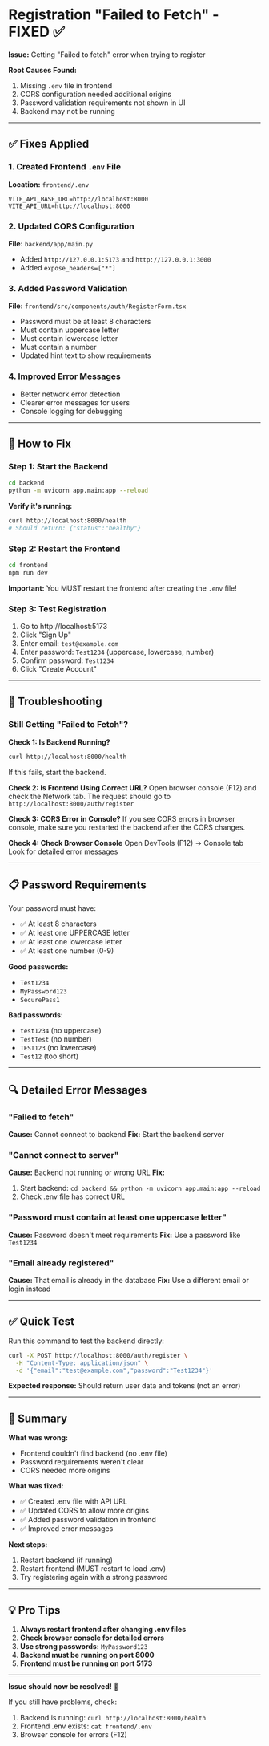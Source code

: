 # Registration "Failed to Fetch" - FIXED ✅

**Issue:** Getting "Failed to fetch" error when trying to register

**Root Causes Found:**
1. Missing `.env` file in frontend
2. CORS configuration needed additional origins
3. Password validation requirements not shown in UI
4. Backend may not be running

---

## ✅ Fixes Applied

### 1. Created Frontend `.env` File
**Location:** `frontend/.env`
```env
VITE_API_BASE_URL=http://localhost:8000
VITE_API_URL=http://localhost:8000
```

### 2. Updated CORS Configuration
**File:** `backend/app/main.py`
- Added `http://127.0.0.1:5173` and `http://127.0.0.1:3000`
- Added `expose_headers=["*"]`

### 3. Added Password Validation
**File:** `frontend/src/components/auth/RegisterForm.tsx`
- Password must be at least 8 characters
- Must contain uppercase letter
- Must contain lowercase letter
- Must contain a number
- Updated hint text to show requirements

### 4. Improved Error Messages
- Better network error detection
- Clearer error messages for users
- Console logging for debugging

---

## 🚀 How to Fix

### Step 1: Start the Backend
```bash
cd backend
python -m uvicorn app.main:app --reload
```

**Verify it's running:**
```bash
curl http://localhost:8000/health
# Should return: {"status":"healthy"}
```

### Step 2: Restart the Frontend
```bash
cd frontend
npm run dev
```

**Important:** You MUST restart the frontend after creating the `.env` file!

### Step 3: Test Registration
1. Go to http://localhost:5173
2. Click "Sign Up"
3. Enter email: `test@example.com`
4. Enter password: `Test1234` (uppercase, lowercase, number)
5. Confirm password: `Test1234`
6. Click "Create Account"

---

## 🐛 Troubleshooting

### Still Getting "Failed to Fetch"?

**Check 1: Is Backend Running?**
```bash
curl http://localhost:8000/health
```
If this fails, start the backend.

**Check 2: Is Frontend Using Correct URL?**
Open browser console (F12) and check the Network tab. The request should go to `http://localhost:8000/auth/register`

**Check 3: CORS Error in Console?**
If you see CORS errors in browser console, make sure you restarted the backend after the CORS changes.

**Check 4: Check Browser Console**
Open DevTools (F12) → Console tab
Look for detailed error messages

---

## 📋 Password Requirements

Your password must have:
- ✅ At least 8 characters
- ✅ At least one UPPERCASE letter
- ✅ At least one lowercase letter
- ✅ At least one number (0-9)

**Good passwords:**
- `Test1234`
- `MyPassword123`
- `SecurePass1`

**Bad passwords:**
- `test1234` (no uppercase)
- `TestTest` (no number)
- `TEST123` (no lowercase)
- `Test12` (too short)

---

## 🔍 Detailed Error Messages

### "Failed to fetch"
**Cause:** Cannot connect to backend
**Fix:** Start the backend server

### "Cannot connect to server"
**Cause:** Backend not running or wrong URL
**Fix:** 
1. Start backend: `cd backend && python -m uvicorn app.main:app --reload`
2. Check .env file has correct URL

### "Password must contain at least one uppercase letter"
**Cause:** Password doesn't meet requirements
**Fix:** Use a password like `Test1234`

### "Email already registered"
**Cause:** That email is already in the database
**Fix:** Use a different email or login instead

---

## ✅ Quick Test

Run this command to test the backend directly:
```bash
curl -X POST http://localhost:8000/auth/register \
  -H "Content-Type: application/json" \
  -d '{"email":"test@example.com","password":"Test1234"}'
```

**Expected response:** Should return user data and tokens (not an error)

---

## 🎯 Summary

**What was wrong:**
- Frontend couldn't find backend (no .env file)
- Password requirements weren't clear
- CORS needed more origins

**What was fixed:**
- ✅ Created .env file with API URL
- ✅ Updated CORS to allow more origins
- ✅ Added password validation in frontend
- ✅ Improved error messages

**Next steps:**
1. Restart backend (if running)
2. Restart frontend (MUST restart to load .env)
3. Try registering again with a strong password

---

## 💡 Pro Tips

1. **Always restart frontend after changing .env files**
2. **Check browser console for detailed errors**
3. **Use strong passwords:** `MyPassword123`
4. **Backend must be running on port 8000**
5. **Frontend must be running on port 5173**

---

**Issue should now be resolved!** 🎉

If you still have problems, check:
1. Backend is running: `curl http://localhost:8000/health`
2. Frontend .env exists: `cat frontend/.env`
3. Browser console for errors (F12)

